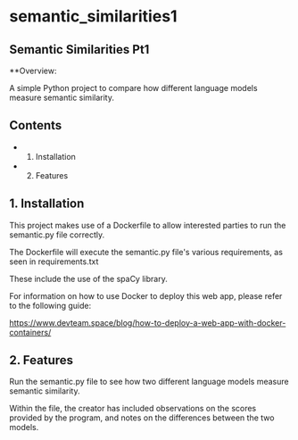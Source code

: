 # semantic_similarities1

## Semantic Similarities Pt1

**Overview:

A simple Python project to compare how different language models measure semantic
similarity.

## Contents

* 1. Installation
* 2. Features

## 1. Installation

This project makes use of a Dockerfile to allow interested parties to run the semantic.py file correctly.

The Dockerfile will execute the semantic.py file's various requirements, as seen in requirements.txt

These include the use of the spaCy library.

For information on how to use Docker to deploy this web app, please refer to the following guide: 

https://www.devteam.space/blog/how-to-deploy-a-web-app-with-docker-containers/


## 2. Features

Run the semantic.py file to see how two different language models measure semantic similarity.

Within the file, the creator has included observations on the scores provided by the program, and
notes on the differences between the two models.
